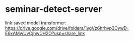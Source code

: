 # seminar-detect-server

link saved model transformer: https://drive.google.com/drive/folders/1ygVz6hrhvp3CywD-E6xAMwUvCjhwCH2O?usp=share_link
